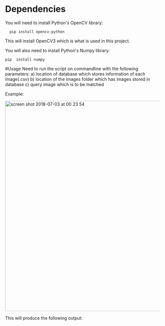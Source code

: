 # Dependencies
You will need to install Python's OpenCV library:

      pip install opencv-python

This will install OpenCV3 which is what is used in this project.

You will also need to install Python's Numpy library:

    pip  install numpy
    
#Usage
Need to run the script on commandline with the following parameters:
a) location of database which stores information of each image(.csv)
b) location of the images folder which has images stored in database
c) query image which is to be matched


Example:

<img width="682" alt="screen shot 2018-07-03 at 00 23 54" src="https://user-images.githubusercontent.com/40769934/42181472-8c6a11be-7e58-11e8-8216-45c1fbd4b356.png">


  
 This will produce the following output:
 
 
